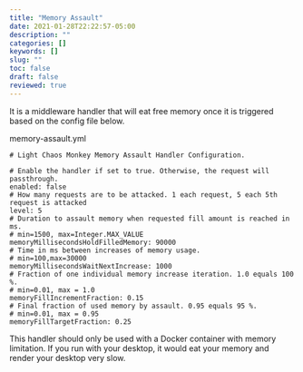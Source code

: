 ```yaml
---
title: "Memory Assault"
date: 2021-01-28T22:22:57-05:00
description: ""
categories: []
keywords: []
slug: ""
toc: false
draft: false
reviewed: true
---
```


It is a middleware handler that will eat free memory once it is triggered based on the config file below.

memory-assault.yml

```
# Light Chaos Monkey Memory Assault Handler Configuration.

# Enable the handler if set to true. Otherwise, the request will passthrough.
enabled: false
# How many requests are to be attacked. 1 each request, 5 each 5th request is attacked
level: 5
# Duration to assault memory when requested fill amount is reached in ms.
# min=1500, max=Integer.MAX_VALUE
memoryMillisecondsHoldFilledMemory: 90000
# Time in ms between increases of memory usage.
# min=100,max=30000
memoryMillisecondsWaitNextIncrease: 1000
# Fraction of one individual memory increase iteration. 1.0 equals 100 %.
# min=0.01, max = 1.0
memoryFillIncrementFraction: 0.15
# Final fraction of used memory by assault. 0.95 equals 95 %.
# min=0.01, max = 0.95
memoryFillTargetFraction: 0.25

```

This handler should only be used with a Docker container with memory limitation. If you run with your desktop, it would eat your memory and render your desktop very slow. 
